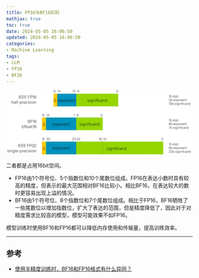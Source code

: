 ```yaml
---
title: FP16与BF16区别
mathjax: true
toc: true
date: 2024-05-05 16:06:50
updated: 2024-05-05 16:06:50
categories:
- Machine Learning
tags:
- LLM
- FP16
- BF16
---
```


![16](https://raw.githubusercontent.com/TransformersWsz/picx-images-hosting/master/image.1hs0v083jb.png)

<!--more-->

二者都是占用16bit空间。

- FP16由1个符号位、5个指数位和10个尾数位组成。FP16在表达小数时具有较高的精度，但表示的最大范围相对BF16比较小。相比BF16，在表达较大的数时更容易出现上溢的情况。
- BF16由1个符号位、8个指数位和7个尾数位组成。相比于FP16，BF16牺牲了一些尾数位以增加指数位，扩大了表达的范围，但是精度降低了，因此对于对精度需求比较高的模型，模型可能效果不如FP16。

模型训练时使用BF16和FP16都可以降低内存使用和传输量，提高训练效率。

___

## 参考
- [使用半精度训练时，BF16和FP16格式有什么异同？](https://mp.weixin.qq.com/s/eTZHaDkxM0MjDl6tLX9lxw)